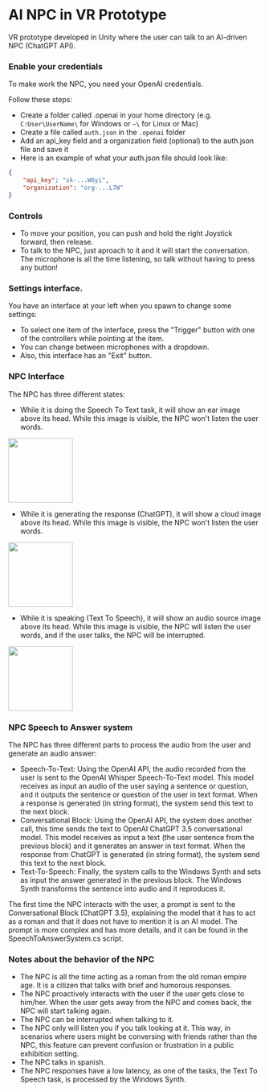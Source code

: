 # AI NPC in VR Prototype
VR prototype developed in Unity where the user can talk to an AI-driven NPC (ChatGPT API).

### Enable your credentials
To make work the NPC, you need your OpenAI credentials.

Follow these steps:

- Create a folder called .openai in your home directory (e.g. `C:User\UserName\` for Windows or `~\` for Linux or Mac)
- Create a file called `auth.json` in the `.openai` folder
- Add an api_key field and a organization field (optional) to the auth.json file and save it
- Here is an example of what your auth.json file should look like:

```json
{
    "api_key": "sk-...W6yi",
    "organization": "org-...L7W"
}
```

### Controls
- To move your position, you can push and hold the right Joystick forward, then release.
- To talk to the NPC, just aproach to it and it will start the conversation. The microphone is all the time listening, so talk without having to press any button!

### Settings interface.
You have an interface at your left when you spawn to change some settings:
- To select one item of the interface, press the "Trigger" button with one of the controllers while pointing at the item.
- You can change between microphones with a dropdown.
- Also, this interface has an "Exit" button.

### NPC Interface
The NPC has three different states:

- While it is doing the Speech To Text task, it will show an ear image above its head. While this image is visible, the NPC won't listen the user words.

<img src="https://github.com/oscardelgado02/Creative-Prototyping-Univrse/blob/main/Creative%20Prototyping%20Univrse/Assets/Sprites/Listen.png" width="128"/>

- While it is generating the response (ChatGPT), it will show a cloud image above its head. While this image is visible, the NPC won't listen the user words.

<img src="https://github.com/oscardelgado02/Creative-Prototyping-Univrse/blob/main/Creative%20Prototyping%20Univrse/Assets/Sprites/Think.png" width="128"/>

- While it is speaking (Text To Speech), it will show an audio source image above its head. While this image is visible, the NPC will listen the user words, and if the user talks, the NPC will be interrupted.

<img src="https://github.com/oscardelgado02/Creative-Prototyping-Univrse/blob/main/Creative%20Prototyping%20Univrse/Assets/Sprites/Speak.png" width="128"/>

### NPC Speech to Answer system
The NPC has three different parts to process the audio from the user and generate an audio answer:

- Speech-To-Text: Using the OpenAI API, the audio recorded from the user is sent to the OpenAI Whisper Speech-To-Text model. This model receives as input an audio of the user saying a sentence or question, and it outputs the sentence or question of the user in text format. When a response is generated (in string format), the system send this text to the next block.
- Conversational Block: Using the OpenAI API, the system does another call, this time sends the text to OpenAI ChatGPT 3.5 conversational model. This model receives as input a text (the user sentence from the previous block) and it generates an answer in text format. When the response from ChatGPT is generated (in string format), the system send this text to the next block.
- Text-To-Speech: Finally, the system calls to the Windows Synth and sets as input the answer generated in the previous block. The Windows Synth transforms the sentence into audio and it reproduces it.

The first time the NPC interacts with the user, a prompt is sent to the Conversational Block (ChatGPT 3.5), explaining the model that it has to act as a roman and that it does not have to mention it is an AI model. The prompt is more complex and has more details, and it can be found in the SpeechToAnswerSystem.cs script.

### Notes about the behavior of the NPC
- The NPC is all the time acting as a roman from the old roman empire age. It is a citizen that talks with brief and humorous responses.
- The NPC proactively interacts with the user if the user gets close to him/her. When the user gets away from the NPC and comes back, the NPC will start talking again.
- The NPC can be interrupted when talking to it.
- The NPC only will listen you if you talk looking at it. This way, in scenarios where users might be conversing with friends rather than the NPC, this feature can prevent confusion or frustration in a public exhibition setting.
- The NPC talks in spanish.
- The NPC responses have a low latency, as one of the tasks, the Text To Speech task, is processed by the Windows Synth.
